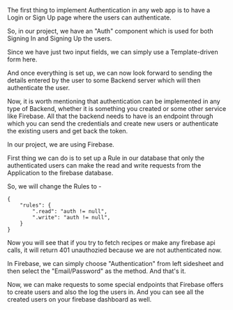 The first thing to implement Authentication in any web app is to have a Login or Sign Up page where the users can authenticate.

So, in our project, we have an "Auth" component which is used for both Signing In and Signing Up the users.

Since we have just two input fields, we can simply use a Template-driven form here.

And once everything is set up, we can now look forward to sending the details entered by the user to some Backend server which will then authenticate the user.

Now, it is worth mentioning that authentication can be implemented in any type of Backend, whether it is something you created or some other service like Firebase. All that the backend needs to have is an endpoint through which you can send the credentials and create new users or authenticate the existing users and get back the token.

In our project, we are using Firebase. 

First thing we can do is to set up a Rule in our database that only the authenticated users can make the read and write requests from the Application to the firebase database. 

So, we will change the Rules to -

    {
        "rules": {
            ".read": "auth != null",
            ".write": "auth != null",
        }
    }

Now you will see that if you try to fetch recipes or make any firebase api calls, it will return 401 unauthozied because we are not authenticated now.

In Firebase, we can simply choose "Authentication" from left sidesheet and then select the "Email/Password" as the method. And that's it.

Now, we can make requests to some special endpoints that Firebase offers to create users and also the log the users in. And you can see all the created users on your firebase dashboard as well.